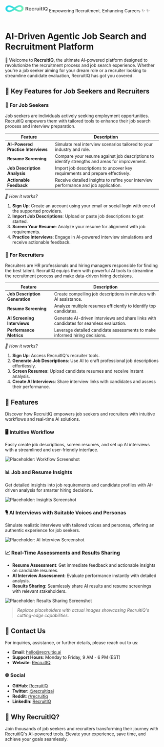 <img src="../assets/icons/logo-with-text.png" alt="RecruitIQ Logo" width="140"/>
Empowering Recruitment. Enhancing Careers ✨  ✨ 
<br/>
<br/>

# AI-Driven Agentic Job Search and Recruitment Platform

🚀 Welcome to **RecruitIQ**, the ultimate AI-powered platform designed to revolutionize the recruitment process and job search experience. Whether you're a job seeker aiming for your dream role or a recruiter looking to streamline candidate evaluation, RecruitIQ has got you covered.

## 🌟 **Key Features for Job Seekers and Recruiters**

### 🎯 **For Job Seekers**

Job seekers are individuals actively seeking employment opportunities. RecruitIQ empowers them with tailored tools to enhance their job search process and interview preparation.

| **Feature**                        | **Description**                                                                               |
| ---------------------------------- | --------------------------------------------------------------------------------------------- |
| **AI-Powered Practice Interviews** | Simulate real interview scenarios tailored to your industry and role.                         |
| **Resume Screening**               | Compare your resume against job descriptions to identify strengths and areas for improvement. |
| **Job Description Analysis**       | Import job descriptions to uncover key requirements and prepare effectively.                  |
| **Actionable Feedback**            | Receive detailed insights to refine your interview performance and job application.           |

_🌟 How it works?_

1. **Sign Up**: Create an account using your email or social login with one of the supported providers.
2. **Import Job Descriptions**: Upload or paste job descriptions to get started.
3. **Screen Your Resume**: Analyze your resume for alignment with job requirements.
4. **Practice Interviews**: Engage in AI-powered interview simulations and receive actionable feedback.

### 🤝 **For Recruiters**

Recruiters are HR professionals and hiring managers responsible for finding the best talent. RecruitIQ equips them with powerful AI tools to streamline the recruitment process and make data-driven hiring decisions.

| **Feature**                    | **Description**                                                                        |
| ------------------------------ | -------------------------------------------------------------------------------------- |
| **Job Description Generation** | Create compelling job descriptions in minutes with AI assistance.                      |
| **Resume Screening**           | Analyze multiple resumes efficiently to identify top candidates.                       |
| **AI Screening Interviews**    | Generate AI-driven interviews and share links with candidates for seamless evaluation. |
| **Performance Metrics**        | Leverage detailed candidate assessments to make informed hiring decisions.             |

_🌟 How it works?_

1. **Sign Up**: Access RecruitIQ's recruiter tools.
2. **Generate Job Descriptions**: Use AI to craft professional job descriptions effortlessly.
3. **Screen Resumes**: Upload candidate resumes and receive instant analysis.
4. **Create AI Interviews**: Share interview links with candidates and assess their performance.

## 🌟 **Features**

Discover how RecruitIQ empowers job seekers and recruiters with intuitive workflows and real-time AI solutions.

### 🖥️ Intuitive Workflow

Easily create job descriptions, screen resumes, and set up AI interviews with a streamlined and user-friendly interface.

![Placeholder: Workflow Screenshot](#)

### 📊 Job and Resume Insights

Get detailed insights into job requirements and candidate profiles with AI-driven analysis for smarter hiring decisions.

![Placeholder: Insights Screenshot](#)

### 🎙️ AI Interviews with Suitable Voices and Personas

Simulate realistic interviews with tailored voices and personas, offering an authentic experience for job seekers.

![Placeholder: AI Interview Screenshot](#)

### 📈 Real-Time Assessments and Results Sharing

- **Resume Assessment**: Get immediate feedback and actionable insights on candidate resumes.
- **AI Interview Assessment**: Evaluate performance instantly with detailed analysis.
- **Results Sharing**: Seamlessly share AI results and resume screenings with relevant stakeholders.

![Placeholder: Results Sharing Screenshot](#)

> _Replace placeholders with actual images showcasing RecruitIQ's cutting-edge capabilities._

## 📩 **Contact Us**

For inquiries, assistance, or further details, please reach out to us:

- **Email**: [hello@recruitiq.ai](mailto:hello@recruitiq.ai)
- **Support Hours**: Monday to Friday, 9 AM - 6 PM (EST)
- **Website**: [RecruitIQ](https://www.recruitiq.ai)

### 🌐 **Social**

- **GitHub**: [RecruitIQ](https://github.com/recruitiq)
- **Twitter**: [@recruitiqai](https://twitter.com/recruitiqai)
- **Reddit**: [r/recruitiq](https://reddit.com/r/recruitiq)
- **LinkedIn**: [RecruitIQ](https://www.linkedin.com/company/recruitiqai)

## 🌟 **Why RecruitIQ?**

Join thousands of job seekers and recruiters transforming their journey with RecruitIQ's AI-powered tools. Elevate your experience, save time, and achieve your goals seamlessly.
